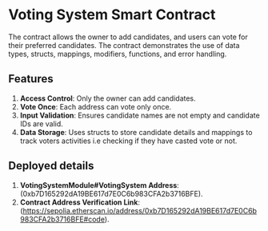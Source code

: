 # Voting System Smart Contract

The contract allows the owner to add candidates, and users can vote for their preferred candidates. The contract demonstrates the use of data types, structs, mappings, modifiers, functions, and error handling.

## Features
1. **Access Control**: Only the owner can add candidates.
2. **Vote Once**: Each address can vote only once.
3. **Input Validation**: Ensures candidate names are not empty and candidate IDs are valid.
4. **Data Storage**: Uses structs to store candidate details and mappings to track voters activities i.e checking if they have casted vote or not.

## Deployed details
1. **VotingSystemModule#VotingSystem Address**: (0xb7D165292dA19BE617d7E0C6b983CFA2b3716BFE).
1. **Contract Address Verification Link**: (https://sepolia.etherscan.io/address/0xb7D165292dA19BE617d7E0C6b983CFA2b3716BFE#code).